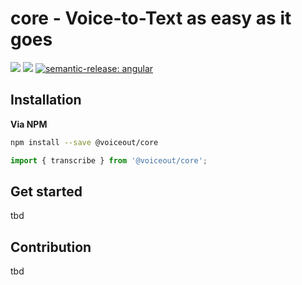 # core - Voice-to-Text as easy as it goes

![](https://img.shields.io/npm/v/@voiceout/core/latest)
![](https://github.com/voiceout-io/core/workflows/Release/badge.svg)
[![semantic-release: angular](https://img.shields.io/badge/semantic--release-angular-e10079?logo=semantic-release)](https://github.com/semantic-release/semantic-release)


## Installation

**Via NPM**

```bash
npm install --save @voiceout/core
```

```js
import { transcribe } from '@voiceout/core';
```

## Get started

tbd

## Contribution

tbd
